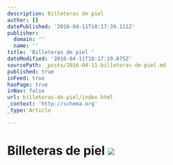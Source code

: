 ```yaml
---
description: Billeteras de piel
author: []
datePublished: '2016-04-11T18:17:39.111Z'
publisher:
  domain: ''
  name: ''
title: 'Billeteras de piel '
dateModified: '2016-04-11T18:17:19.075Z'
sourcePath: _posts/2016-04-11-billeteras-de-piel.md
published: true
inFeed: true
hasPage: true
inNav: false
url: billeteras-de-piel/index.html
_context: 'http://schema.org'
_type: Article

---
```

# Billeteras de piel ![](https://the-grid-user-content.s3-us-west-2.amazonaws.com/7342647c-6b05-45c8-885e-6859953bd6f4.png)